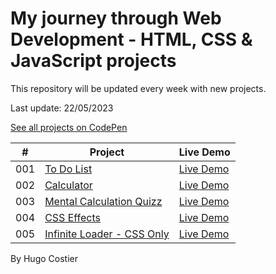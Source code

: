# My journey through Web Development - HTML, CSS & JavaScript projects

This repository will be updated every week with new projects.

Last update: 22/05/2023

[See all projects on CodePen](https://codepen.io/collection/YyvxdQ?sort_order=desc&sort_by=itemcreatedat&grid_type=grid)

|  #  | Project                                                            | Live Demo                                              |
| :-: | ------------------------------------------------------------------ | ------------------------------------------------------ |
| 001 | [To Do List](001%20-%20To%20Do%20List)                             | [Live Demo](https://codepen.io/HugoWebDev/pen/xxyzvBB) |
| 002 | [Calculator](002%20-%20Calculator)                                 | [Live Demo](https://codepen.io/HugoWebDev/pen/dygqOzP) |
| 003 | [Mental Calculation Quizz](003%20-%20Mental%20Calculation%20Quizz) | [Live Demo](https://codepen.io/HugoWebDev/pen/BaqGdLq) |
| 004 | [CSS Effects](004%20-%20CSS%20Effects)                             | [Live Demo](https://codepen.io/HugoWebDev/pen/VwEqqMb) |
| 005 | [Infinite Loader - CSS Only](005%20-%20Infinite%20Loader)          | [Live Demo](https://codepen.io/HugoWebDev/pen/mdzaoyd) |

By Hugo Costier
